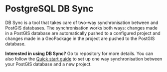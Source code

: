 # PostgreSQL DB Sync

DB Sync is a tool that takes care of two-way synchronisation between <MainPlatformName /> and PostGIS databases. The synchronisation works both ways: changes made in a PostGIS database are automatically pushed to a configured <MainPlatformName /> project and changes made in a GeoPackage in the <MainPlatformName /> project are pushed to the PostGIS database.

**Interested in using DB Sync?** Go to <GitHubRepo id="MerginMaps/mergin-db-sync" /> repository for more details. You can also follow the [Quick start guide](https://github.com/MerginMaps/mergin-db-sync/blob/master/docs/quick_start.md) to set up one way synchronisation between your PostGIS database and a new <MainPlatformName /> project.
